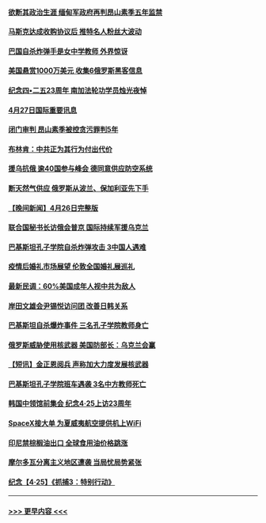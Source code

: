 #### [欲断其政治生涯 缅甸军政府再判昂山素季五年监禁](../pages/prog202/a103411688.md?t=04280451) 
#### [马斯克达成收购协议后 推特名人粉丝大波动](../pages/prog202/a103411402.md?t=04280451) 
#### [巴国自杀炸弹手是女中学教师 外界惊讶](../pages/prog202/a103411396.md?t=04280451) 
#### [美国悬赏1000万美元 收集6俄罗斯黑客信息](../pages/prog202/a103411388.md?t=04280451) 
#### [纪念四•二五23周年 南加法轮功学员烛光夜悼](../pages/prog202/a103410700.md?t=04280451) 
#### [4月27日国际重要讯息](../pages/prog202/a103411307.md?t=04280451) 
#### [闭门审判 昂山素季被控贪污罪判5年](../pages/prog202/a103411297.md?t=04280451) 
#### [布林肯：中共正为其行为付出代价](../pages/prog202/a103411296.md?t=04280451) 
#### [援乌抗俄 逾40国参与峰会 德同意供应防空系统](../pages/prog202/a103411205.md?t=04280451) 
#### [断天然气供应 俄罗斯从波兰、保加利亚先下手](../pages/prog202/a103411133.md?t=04280451) 
#### [【晚间新闻】4月26日完整版](../pages/prog202/a103411091.md?t=04280451) 
#### [联合国秘书长访俄会普京 国际持续军援乌克兰](../pages/prog202/a103411156.md?t=04280451) 
#### [巴基斯坦孔子学院自杀炸弹攻击 3中国人遇难](../pages/prog202/a103410882.md?t=04280451) 
#### [疫情后婚礼市场展望 伦敦全国婚礼展巡礼](../pages/prog202/a103410888.md?t=04280451) 
#### [最新民调：60%美国成年人视中共为敌人](../pages/prog202/a103410894.md?t=04280451) 
#### [岸田文雄会尹锡悦访问团 改善日韩关系](../pages/prog202/a103410622.md?t=04280451) 
#### [巴基斯坦自杀爆炸事件 三名孔子学院教师身亡](../pages/prog202/a103410758.md?t=04280451) 
#### [俄罗斯威胁使用核武器 美国防部长：乌克兰会赢](../pages/prog202/a103410716.md?t=04280451) 
#### [【短讯】金正恩阅兵 声称加大力度发展核武器](../pages/prog202/a103410629.md?t=04280451) 
#### [巴基斯坦孔子学院班车遇袭 3名中方教师死亡](../pages/prog202/a103410617.md?t=04280451) 
#### [韩国中领馆前集会 纪念4·25上访23周年](../pages/prog202/a103410530.md?t=04280451) 
#### [SpaceX接大单 为夏威夷航空提供机上WiFi](../pages/prog202/a103410416.md?t=04280451) 
#### [印尼禁棕榈油出口 全球食用油价格跳涨](../pages/prog202/a103410426.md?t=04280451) 
#### [摩尔多瓦分离主义地区遭袭 当局忧局势紧张](../pages/prog202/a103410430.md?t=04280451) 
#### [纪念【4·25】《抓捕3：特别行动》](../pages/prog202/a103410352.md?t=04280451) 

----
#### [ >>> 更早内容 <<< ](../indexes/prog202-earlier.md)
